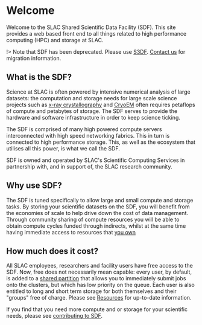 # Welcome

Welcome to the SLAC Shared Scientific Data Facility (SDF). This site provides a web based front end to all things related to high performance computing (HPC) and storage at SLAC.

!> Note that SDF has been deprecated. Please use [S3DF](https://s3df.slac.stanfrod.edu). [Contact us](contact-us.md) for migration information.

## What is the SDF?

Science at SLAC is often powered by intensive numerical analysis of large datasets: the computation and storage needs for large scale science projects such as [x-ray crystallography](https://lcls.slac.stanford.edu) and [CryoEM](https://cryoem.slac.stanford.edu) often requires petaflops of compute and petabytes of storage. The SDF serves to provide the hardware and software infrastructure in order to keep science ticking.

The SDF is comprised of many high powered compute servers interconnected with high speed networking fabrics. This in turn is connected to high performance storage. This, as well as the ecosystem that utilises all this power, is what we call the SDF. 

SDF is owned and operated by SLAC's Scientific Computing Services in partnership with, and in support of, the SLAC research community.

## Why use SDF?

The SDF is tuned specifically to allow large and small compute and storage tasks. By storing your scientific datasets on the SDF, you will benefit from the economies of scale to help drive down the cost of data management. Through community sharing of compute resources you will be able to obtain compute cycles funded through indirects, whilst at the same time having immediate access to resources that [you own](resources-and-allocations.md#contributing-to-sdf)

## How much does it cost?

All SLAC employees, researchers and facility users have free access to the SDF. Now, free does not necessarily mean capable: every user, by default, is added to a [shared partition](batch-compute.md#shared-partition) that allows you to immediately submit jobs onto the clusters, but which has low priority on the queue. Each user is also entitled to long and short term storage for both themselves and their "groups" free of charge. Please see [Resources](resources-and-allocations.md) for up-to-date information.

If you find that you need more compute and or storage for your scientific needs, please see [contributing to SDF](resources-and-allocations.md#contributing-to-sdf).
 


